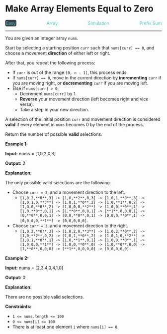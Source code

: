 # Make Array Elements Equal to Zero

<div style="display: flex; justify-content: space-between; align-items: center">
<div style="color: #46c6c2;
padding: 2px; background-color: #3a3f4b; border-radius: 5px;">Easy</div>
<div style="color: #46c6c2">Array</div>
<div style="color: #46c6c2">Simulation</div>
<div style="color: #46c6c2">Prefix Sum</div>
</div>

---

You are given an integer array `nums`.

Start by selecting a starting position `curr` such that `nums[curr] == 0`, and choose a movement **direction** of either left or right.

After that, you repeat the following process:

*   If `curr` is out of the range `[0, n - 1]`, this process ends.
*   If `nums[curr] == 0`, move in the current direction by **incrementing** `curr` if you are moving right, or **decrementing** `curr` if you are moving left.
*   Else if `nums[curr] > 0`:
    *   Decrement `nums[curr]` by 1.
    *   **Reverse** your movement direction (left becomes right and vice versa).
    *   Take a step in your new direction.

A selection of the initial position `curr` and movement direction is considered **valid** if every element in `nums` becomes 0 by the end of the process.

Return the number of possible **valid** selections.

**Example 1:**

**Input:** nums = \[1,0,2,0,3\]

**Output:** 2

**Explanation:**

The only possible valid selections are the following:

*   Choose `curr = 3`, and a movement direction to the left.
    *   `[1,0,2,**0**,3] -> [1,0,**2**,0,3] -> [1,0,1,**0**,3] -> [1,0,1,0,**3**] -> [1,0,1,**0**,2] -> [1,0,**1**,0,2] -> [1,0,0,**0**,2] -> [1,0,0,0,**2**] -> [1,0,0,**0**,1] -> [1,0,**0**,0,1] -> [1,**0**,0,0,1] -> [**1**,0,0,0,1] -> [0,**0**,0,0,1] -> [0,0,**0**,0,1] -> [0,0,0,**0**,1] -> [0,0,0,0,**1**] -> [0,0,0,0,0]`.
*   Choose `curr = 3`, and a movement direction to the right.
    *   `[1,0,2,**0**,3] -> [1,0,2,0,**3**] -> [1,0,2,**0**,2] -> [1,0,**2**,0,2] -> [1,0,1,**0**,2] -> [1,0,1,0,**2**] -> [1,0,1,**0**,1] -> [1,0,**1**,0,1] -> [1,0,0,**0**,1] -> [1,0,0,0,**1**] -> [1,0,0,**0**,0] -> [1,0,**0**,0,0] -> [1,**0**,0,0,0] -> [**1**,0,0,0,0] -> [0,0,0,0,0].`

**Example 2:**

**Input:** nums = \[2,3,4,0,4,1,0\]

**Output:** 0

**Explanation:**

There are no possible valid selections.

**Constraints:**

*   `1 <= nums.length <= 100`
*   `0 <= nums[i] <= 100`
*   There is at least one element `i` where `nums[i] == 0`.